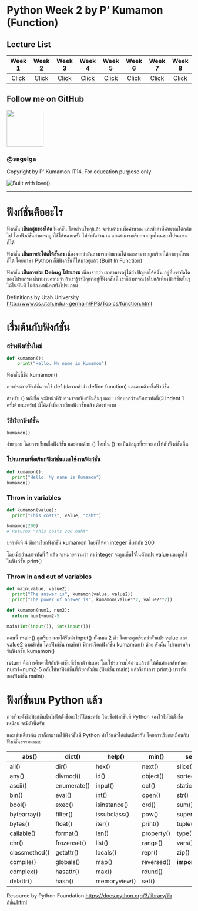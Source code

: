 # Python Week 2 by P’ Kumamon (Function)

## Lecture List

|Week 1|Week 2|Week 3|Week 4|Week 5|Week 6|Week 7|Week 8|
|:-:|:-:|:-:|:-:|:-:|:-:|:-:|:-:|
|[Click](https://github.com/sagelga/PreProgramming-60/blob/master/Lecture%20Cheat%20Sheet/Week%201%20-%20IO.md)|[Click](https://github.com/sagelga/PreProgramming-60/blob/master/Lecture%20Cheat%20Sheet/Week%202%20-%20Functions.md)|[Click](https://github.com/sagelga/PreProgramming-60/blob/master/Lecture%20Cheat%20Sheet/Week%203%20-%20Strings.md)|[Click](https://github.com/sagelga/PreProgramming-60/blob/master/Lecture%20Cheat%20Sheet/Week%204%20-%20Condition.md)|[Click](https://github.com/sagelga/PreProgramming-60/blob/master/Lecture%20Cheat%20Sheet/Week%205%20-%20Loops.md)|[Click](https://github.com/sagelga/PreProgramming-60/blob/master/Lecture%20Cheat%20Sheet/Week%206%20-%20Lists%20%2B%20Tuples.md)|[Click](https://github.com/sagelga/PreProgramming-60/blob/master/Lecture%20Cheat%20Sheet/Week%207%20-%20Dictionary.md)|[Click](https://github.com/sagelga/PreProgramming-60/blob/master/Lecture%20Cheat%20Sheet/Week%208%20-%20Recursion.md)|

## Follow me on GitHub
<a href="https://github.com/sagelga"><img src="https://avatars0.githubusercontent.com/u/13056824" width="100px"></a>    
### @sagelga

Copyright by P' Kumamon IT14.
For education purpose only

![Built with love](http://forthebadge.com/images/badges/built-with-love.svg)()

----------

# ฟังก์ชั่นคืออะไร

ฟังก์ชั่น **เป็นกลุ่มของโค้ด** ฟังก์ชั่น โดยส่วนใหญ่แล้ว จะรับค่ามาเพื่อคำนวณ และส่งค่าที่คำนวณได้กลับไป โดยฟังก์ชั่นสามารถถูกใช้ได้หลายครั้ง ไม่จำกัดจำนวน และสามารถเรียกจากจุดไหนของโปรแกรมก็ได้

ฟังก์ชั่น **เป็นการย่อโค้ดให้สั้นลง** เนื่องจากว่ามันสามารถคำนวณได้ และสามารถถูกเรียกได้จากจุดไหนก็ได้ โดยภาษา Python ก็มีฟังก์ชั่นที่ให้มาอยู่แล้ว (Built In Function)

ฟังก์ชั่น **เป็นการช่วย Debug โปรแกรม** เนื่องจากว่า เราสามารถรู้ได้ว่า ปัญหาโค้ดนั้น อยู่ที่บรรทัดใดของโปรแกรม นั่นหมายความว่า ถ้าเรารู้ว่าปัญหาอยู่ที่ฟังก์ชั่นนี้ เราก็สามารถเข้าไปแก้เพียงฟังก์ชั่นนั้นๆ ได้ในทันที ไม่ต้องมานั่งหาทั้งโปรแกรม

Definitions by Utah University http://www.cs.utah.edu/~germain/PPS/Topics/function.html


# เรื่มต้นกับฟังก์ชั่น

### สร้างฟังก์ชั่นใหม่
```python
def kumamon():
    print("Hello. My name is Kumamon")
```
ฟังก์ชั่นนี้ชื่อ kumamon()

การประกาศฟังก์ชั่น จะใช้ def (ย่อจากคำว่า define function) และตามด้วยชื่อฟังก์ชั่น

สำหรับ () หลังชื่อ จะมีหน้าที่รับค่ามาจากฟังก์ชั่นอื่นๆ และ : เพื่อบอกว่าหลังบรรทัดนี้(มี Indent 1 ครั้งด้วยนะครับ) มีโค้ดที่เมื่อเราเรียกฟังก์ชั่นแล้ว ต้องทำตาม

### วิธีเรียกฟังก์ชั่น
```python
kumamon()
```
ง่ายๆเลย โดยการเขียนชื่อฟังก์ชั่น และตามด้วย () โดยใน () จะเป็นข้อมูลที่เราจะเอาให้กับฟังก์ชั่นอื่น

### โปรแกรมเพื่อเรียกฟังก์ชั่นและใช้งานฟังก์ชั่น
```python
def kumamon():
  print("Hello. My name is Kumamon")
kumamon()
```

### Throw in variables
```python
def kumamon(value):
  print("This costs", value, "baht")

kumamon(200)
# Returns "This costs 200 baht"
```
บรรทัดที่ 4 มีการเรียกฟังก์ชั่น kumamon โดยที่ให้ค่า integer ที่เท่ากับ 200

โดยเมื่ออ่านบรรทัดที่ 1 แล้ว จะหมายความว่า ค่า integer จะถูกเก็บไว้ในตัวแปร value และถูกใช้ในฟังก์ชั่น print()

### Throw in and out of variables
```python
def main(value, value2):
  print("The answer is", kumamon(value, value2))
  print("The power of answer is", kumamon(value**2, value2**2))

def kumamon(num1, num2):
  return num1+num2-5

main(int(input()), int(input()))
```
ตอนนี้ main() ถูกเรียก และได้รับค่า input() ทั้งหมด 2 ตัว โดยจะถูกเรียกว่าตัวแปร value และ value2 ตามลำดับ โดยฟังก์ชั่น main() มีการเรียกฟังก์ชั่น kumamon() ด้วย ดังนั้น โปรแกรมจึงรันฟังก์ชั่น kumamon()

return คือการคืนค่าให้กับฟังก์ชั่นที่เรียกตัวมันเอง โดยโปรแกรมได้อ่านแล้วว่าให้คืนค่าผลลัพท์ของ num1+num2-5 กลับไปหาฟังก์ชั่นที่เรียกตัวมัน (ฟังก์ชั่น main) แล้วจึงทำการ print() บรรทัดของฟังก์ชั่น main()

# ฟังก์ชั่นบน Python แล้ว

การที่จะตั้งชื่อฟังก์ชั่นนั้นไม่ได้ตั้งชื่ออะไรก็ได้นะครับ โดยชื่อฟังก์ชั่นที่ Python จองไว้ไม่ให้ตั้งชื่อเหมือน จะมีดังนี้ครับ

และเช่นเดียวกัน เราก็สามารถใช้ฟังก์ชั่นที่ Python ทำไว้แล้วได้เช่นเดียวกัน โดยการเรียกเหมือนกับฟังก์ชั่นธรรมดาเลย

| abs()         | dict()      | help()       | min()      | setattr()      |
| ------------- | ----------- | ------------ | ---------- | -------------- |
| all()         | dir()       | hex()        | next()     | slice()        |
| any()         | divmod()    | id()         | object()   | sorted()       |
| ascii()       | enumerate() | input()      | oct()      | staticmethod() |
| bin()         | eval()      | int()        | open()     | str()          |
| bool()        | exec()      | isinstance() | ord()      | sum()          |
| bytearray()   | filter()    | issubclass() | pow()      | super()        |
| bytes()       | float()     | iter()       | print()    | tuple()        |
| callable()    | format()    | len()        | property() | type()         |
| chr()         | frozenset() | list()       | range()    | vars()         |
| classmethod() | getattr()   | locals()     | repr()     | zip()          |
| compile()     | globals()   | map()        | reversed() | __import__()   |
| complex()     | hasattr()   | max()        | round()    |                |
| delattr()     | hash()      | memoryview() | set()      |                |

Resource by Python Foundation https://docs.python.org/3/library/ฟังก์ชั่น.html
